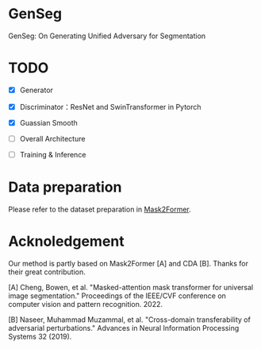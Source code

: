 # GenSeg
GenSeg: On Generating Unified Adversary for Segmentation

# TODO
- [x] Generator

- [x] Discriminator：ResNet and SwinTransformer in Pytorch

- [x] Guassian Smooth

- [ ] Overall Architecture

- [ ] Training & Inference

# Data preparation
Please refer to the dataset preparation in [Mask2Former](https://github.com/facebookresearch/Mask2Former/blob/main/datasets/README.md).

# Acknoledgement
Our method is partly based on Mask2Former [A] and CDA [B]. Thanks for their great contribution.

[A] Cheng, Bowen, et al. "Masked-attention mask transformer for universal image segmentation." Proceedings of the IEEE/CVF conference on computer vision and pattern recognition. 2022.

[B] Naseer, Muhammad Muzammal, et al. "Cross-domain transferability of adversarial perturbations." Advances in Neural Information Processing Systems 32 (2019).
